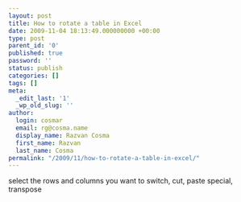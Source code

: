 ```yaml
---
layout: post
title: How to rotate a table in Excel
date: 2009-11-04 18:13:49.000000000 +00:00
type: post
parent_id: '0'
published: true
password: ''
status: publish
categories: []
tags: []
meta:
  _edit_last: '1'
  _wp_old_slug: ''
author:
  login: cosmar
  email: rg@cosma.name
  display_name: Razvan Cosma
  first_name: Razvan
  last_name: Cosma
permalink: "/2009/11/how-to-rotate-a-table-in-excel/"
---
```

select the rows and columns you want to switch, cut, paste special, transpose

